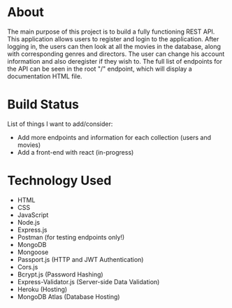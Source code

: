 # About
The main purpose of this project is to build a fully functioning REST API. This application allows users to register and login to the application. After logging in, the users can then look at all the movies in the database, along with corresponding genres and directors. The user can change his account information and also deregister if they wish to. The full list of endpoints for the API can be seen in the root "/" endpoint, which will display a documentation HTML file. 


# Build Status
List of things I want to add/consider:

* Add more endpoints and information for each collection (users and movies)
* Add a front-end with react (in-progress)


# Technology Used

* HTML
* CSS
* JavaScript
* Node.js
* Express.js
* Postman (for testing endpoints only!)
* MongoDB
* Mongoose
* Passport.js (HTTP and JWT Authentication)
* Cors.js
* Bcrypt.js (Password Hashing)
* Express-Validator.js (Server-side Data Validation)
* Heroku (Hosting)
* MongoDB Atlas (Database Hosting)